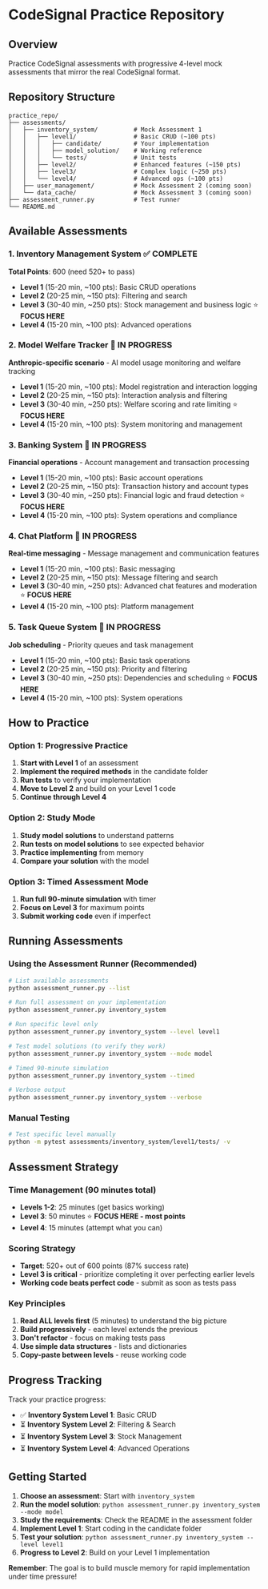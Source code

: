 # CodeSignal Practice Repository

## Overview
Practice CodeSignal assessments with progressive 4-level mock assessments that mirror the real CodeSignal format.

## Repository Structure

```
practice_repo/
├── assessments/
│   ├── inventory_system/          # Mock Assessment 1
│   │   ├── level1/                # Basic CRUD (~100 pts)
│   │   │   ├── candidate/         # Your implementation
│   │   │   ├── model_solution/    # Working reference
│   │   │   └── tests/             # Unit tests
│   │   ├── level2/                # Enhanced features (~150 pts)
│   │   ├── level3/                # Complex logic (~250 pts)
│   │   └── level4/                # Advanced ops (~100 pts)
│   ├── user_management/           # Mock Assessment 2 (coming soon)
│   └── data_cache/                # Mock Assessment 3 (coming soon)
├── assessment_runner.py           # Test runner
└── README.md
```

## Available Assessments

### 1. Inventory Management System ✅ **COMPLETE**
**Total Points**: 600 (need 520+ to pass)

- **Level 1** (15-20 min, ~100 pts): Basic CRUD operations
- **Level 2** (20-25 min, ~150 pts): Filtering and search
- **Level 3** (30-40 min, ~250 pts): Stock management and business logic ⭐ **FOCUS HERE**
- **Level 4** (15-20 min, ~100 pts): Advanced operations

### 2. Model Welfare Tracker 🚧 **IN PROGRESS**
**Anthropic-specific scenario** - AI model usage monitoring and welfare tracking

- **Level 1** (15-20 min, ~100 pts): Model registration and interaction logging
- **Level 2** (20-25 min, ~150 pts): Interaction analysis and filtering
- **Level 3** (30-40 min, ~250 pts): Welfare scoring and rate limiting ⭐ **FOCUS HERE**
- **Level 4** (15-20 min, ~100 pts): System monitoring and management

### 3. Banking System 🚧 **IN PROGRESS**
**Financial operations** - Account management and transaction processing

- **Level 1** (15-20 min, ~100 pts): Basic account operations
- **Level 2** (20-25 min, ~150 pts): Transaction history and account types
- **Level 3** (30-40 min, ~250 pts): Financial logic and fraud detection ⭐ **FOCUS HERE**
- **Level 4** (15-20 min, ~100 pts): System operations and compliance

### 4. Chat Platform 🚧 **IN PROGRESS**
**Real-time messaging** - Message management and communication features

- **Level 1** (15-20 min, ~100 pts): Basic messaging
- **Level 2** (20-25 min, ~150 pts): Message filtering and search
- **Level 3** (30-40 min, ~250 pts): Advanced chat features and moderation ⭐ **FOCUS HERE**
- **Level 4** (15-20 min, ~100 pts): Platform management

### 5. Task Queue System 🚧 **IN PROGRESS**
**Job scheduling** - Priority queues and task management

- **Level 1** (15-20 min, ~100 pts): Basic task operations
- **Level 2** (20-25 min, ~150 pts): Priority and filtering
- **Level 3** (30-40 min, ~250 pts): Dependencies and scheduling ⭐ **FOCUS HERE**
- **Level 4** (15-20 min, ~100 pts): System operations

## How to Practice

### Option 1: Progressive Practice
1. **Start with Level 1** of an assessment
2. **Implement the required methods** in the candidate folder
3. **Run tests** to verify your implementation
4. **Move to Level 2** and build on your Level 1 code
5. **Continue through Level 4**

### Option 2: Study Mode
1. **Study model solutions** to understand patterns
2. **Run tests on model solutions** to see expected behavior
3. **Practice implementing** from memory
4. **Compare your solution** with the model

### Option 3: Timed Assessment Mode
1. **Run full 90-minute simulation** with timer
2. **Focus on Level 3** for maximum points
3. **Submit working code** even if imperfect

## Running Assessments

### Using the Assessment Runner (Recommended)

```bash
# List available assessments
python assessment_runner.py --list

# Run full assessment on your implementation
python assessment_runner.py inventory_system

# Run specific level only
python assessment_runner.py inventory_system --level level1

# Test model solutions (to verify they work)
python assessment_runner.py inventory_system --mode model

# Timed 90-minute simulation
python assessment_runner.py inventory_system --timed

# Verbose output
python assessment_runner.py inventory_system --verbose
```

### Manual Testing
```bash
# Test specific level manually
python -m pytest assessments/inventory_system/level1/tests/ -v
```

## Assessment Strategy

### Time Management (90 minutes total)
- **Levels 1-2**: 25 minutes (get basics working)
- **Level 3**: 50 minutes ⭐ **FOCUS HERE - most points**
- **Level 4**: 15 minutes (attempt what you can)

### Scoring Strategy
- **Target**: 520+ out of 600 points (87% success rate)
- **Level 3 is critical** - prioritize completing it over perfecting earlier levels
- **Working code beats perfect code** - submit as soon as tests pass

### Key Principles
1. **Read ALL levels first** (5 minutes) to understand the big picture
2. **Build progressively** - each level extends the previous
3. **Don't refactor** - focus on making tests pass
4. **Use simple data structures** - lists and dictionaries
5. **Copy-paste between levels** - reuse working code

## Progress Tracking

Track your practice progress:
- ✅ **Inventory System Level 1**: Basic CRUD
- ⏳ **Inventory System Level 2**: Filtering & Search  
- ⏳ **Inventory System Level 3**: Stock Management
- ⏳ **Inventory System Level 4**: Advanced Operations

## Getting Started

1. **Choose an assessment**: Start with `inventory_system`
2. **Run the model solution**: `python assessment_runner.py inventory_system --mode model`
3. **Study the requirements**: Check the README in the assessment folder
4. **Implement Level 1**: Start coding in the candidate folder
5. **Test your solution**: `python assessment_runner.py inventory_system --level level1`
6. **Progress to Level 2**: Build on your Level 1 implementation

**Remember**: The goal is to build muscle memory for rapid implementation under time pressure!